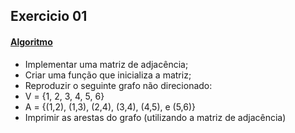 ## Exercicio 01
#### [Algoritmo](../algoritmos/exercicio01.py)

- Implementar uma matriz de adjacência;
- Criar uma função que inicializa a matriz;
- Reproduzir o seguinte grafo não direcionado:
- V = {1, 2, 3, 4, 5, 6}
- A = {(1,2), (1,3), (2,4), (3,4), (4,5), e (5,6)}
- Imprimir as arestas do grafo (utilizando a matriz de adjacência)